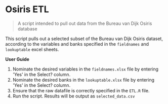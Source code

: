 # Osiris ETL
> A script intended to pull out data from the Bureau van Dijk Osiris database

This script pulls out a selected subset of the Bureau van Dijk Osiris dataset, according to the variables and banks specified in the ```fieldnames``` and ```lookuptable``` excel sheets.

**User Guide**
1. Nominate the desired variables in the ```fieldnames.xlsx``` file by entering 'Yes' in the Select? column.
2. Nominate the desired banks in the ```lookuptable.xlsx``` file by entering 'Yes' in the Select? column.
3. Ensure that the raw datafile is correctly specified in the ```ETL.R``` file.
4. Run the script. Results will be output as ```selected_data.csv```
